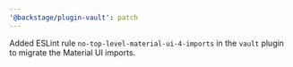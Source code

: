 ```yaml
---
'@backstage/plugin-vault': patch
---
```


Added ESLint rule `no-top-level-material-ui-4-imports` in the `vault` plugin to migrate the Material UI imports.
